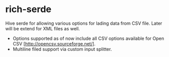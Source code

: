 # rich-serde
Hive serde for allowing various options for lading data from CSV file. Later will be extend for XML files as well.

* Options supported as of now include all CSV options available for Open CSV [http://opencsv.sourceforge.net/].
* Multiline filed support via custom input splitter.
